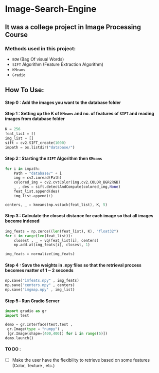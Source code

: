 # Image-Search-Engine
## It was a college project in Image Processing Course

### Methods used in this project:
- `BOW` (Bag Of visual Words)
- `SIFT` Algorithm (Feature Extraction Algorithm)
- `KMeans`
- `Gradio`

## How To Use:
#### Step 0 : Add the images you want to the database folder

#### Step 1 : Setting up the K of `KMeans` and no. of features of `SIFT` and reading images from database folder
``` python
K = 256
feat_list = []
img_list = []
sift = cv2.SIFT_create(1000)
impath = os.listdir("database/")
```

#### Step 2 : Starting the `SIFT` Algorithm then `KMeans`
``` python 
for i in impath:
    Path = "database/" + i
    img = cv2.imread(Path)
    colored_img = cv2.cvtColor(img,cv2.COLOR_BGR2RGB)
    _ , des = sift.detectAndCompute(colored_img,None)
    feat_list.append(des)
    img_list.append(i)

centers, _ = kmeans(np.vstack(feat_list), K, 5)
```

#### Step 3 : Calculate the closest distance for each image so that all images become indexed
``` python
img_feats = np.zeros((len(feat_list), K), "float32")
for i in range(len(feat_list)):
	closest , _ = vq(feat_list[i], centers)
	np.add.at(img_feats[i], closest, 1)
  
img_feats = normalize(img_feats)
```

#### Step 4 : Save the weights in .npy files so that the retrieval process becomes matter of 1 ~ 2 seconds
``` python
np.save("imfeats.npy" , img_feats)
np.save("centers.npy" , centers)
np.save("imgmap.npy" , img_list)
```

#### Step 5 : Run Gradio Server 
``` python
import gradio as gr
import test

demo = gr.Interface(test.test ,
 gr.Image(type = "numpy") ,
 [gr.Image(shape=(400,400)) for i in range(5)])
demo.launch()
```
#### TO DO :
- [ ] Make the user have the flexibility to retrieve based on some features (Color, Texture , etc.)
